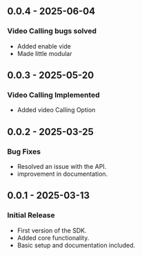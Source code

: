 ## 0.0.4 - 2025-06-04

### Video Calling bugs solved
- Added enable vide
- Made little modular

## 0.0.3 - 2025-05-20

### Video Calling Implemented
- Added video Calling Option


## 0.0.2 - 2025-03-25

### Bug Fixes
- Resolved an issue with the API.
- improvement in documentation.


## 0.0.1 - 2025-03-13

### Initial Release
- First version of the SDK.
- Added core functionality.
- Basic setup and documentation included.

